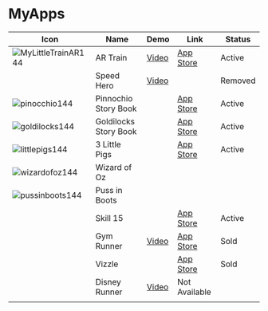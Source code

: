 # MyApps
|Icon|Name |Demo|Link|Status|
|----|-----|----|----|------|
|![MyLittleTrainAR144](https://user-images.githubusercontent.com/36864962/74191855-5eb8f480-4c22-11ea-8931-15fcdeaab63f.png)|AR Train | [Video](https://youtu.be/3J523lS8bSA) | [App Store](https://apps.apple.com/us/app/my-little-train-ar/id1286572342)|Active|
||Speed Hero| [Video](https://youtu.be/DGMd_of04vQ) | | Removed |
|![pinocchio144](https://user-images.githubusercontent.com/36864962/45132389-c67e2c80-b15e-11e8-8490-a0e500edc71f.png)|Pinnochio Story Book | |[App Store](https://apps.apple.com/us/app/pinocchio-book-games-lite/id617678254)|Active|
|![goldilocks144](https://user-images.githubusercontent.com/36864962/45132381-b8301080-b15e-11e8-9271-390282904ea9.png)|Goldilocks Story Book | |[App Store](https://itunes.apple.com/us/app/goldilocks-three-bears-book/id515156212)|Active|
|![littlepigs144](https://user-images.githubusercontent.com/36864962/45132334-86b74500-b15e-11e8-83a1-99e2e152063f.png)|3 Little Pigs | |[App Store](https://itunes.apple.com/us/app/the-3-little-pigs-book-games/id602289654)|Active|
|![wizardofoz144](https://user-images.githubusercontent.com/36864962/45132404-d433b200-b15e-11e8-961e-674daa7544d4.png)|Wizard of Oz|
|![pussinboots144](https://user-images.githubusercontent.com/36864962/45132395-cb42e080-b15e-11e8-86ad-5a81d395b478.png)|Puss in Boots|
||Skill 15 | |[App Store](https://apps.apple.com/us/app/skill-15/id434763052)|Active|
||Gym Runner| [Video](https://youtu.be/880dLcx1Cjc)|[App Store](https://itunes.apple.com/us/app/gym-runner-endless-gymnastics/id977360433) | Sold |
||Vizzle| |[App Store](#)|Sold|
||Disney Runner| [Video](https://youtu.be/Kc27IEvDInA) | Not Available |
|||||
